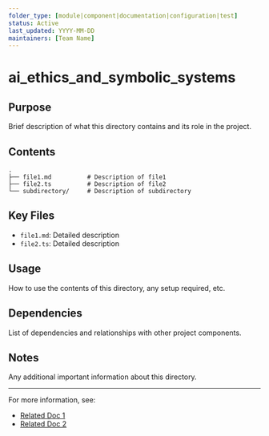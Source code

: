 ```yaml
---
folder_type: [module|component|documentation|configuration|test]
status: Active
last_updated: YYYY-MM-DD
maintainers: [Team Name]
---
```


# ai_ethics_and_symbolic_systems

## Purpose
Brief description of what this directory contains and its role in the project.

## Contents
```
.
├── file1.md          # Description of file1
├── file2.ts          # Description of file2
└── subdirectory/     # Description of subdirectory
```

## Key Files
- `file1.md`: Detailed description
- `file2.ts`: Detailed description

## Usage
How to use the contents of this directory, any setup required, etc.

## Dependencies
List of dependencies and relationships with other project components.

## Notes
Any additional important information about this directory.

---
For more information, see:
- [Related Doc 1](../path/to/doc1.md)
- [Related Doc 2](../path/to/doc2.md)
